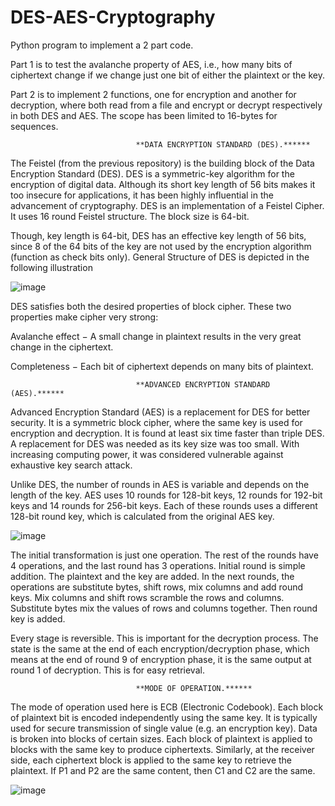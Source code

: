 # DES-AES-Cryptography

Python program to implement a 2 part code. 

Part 1 is to test the avalanche property of AES, i.e., how many bits of ciphertext change if we change just one bit of either the plaintext or the key. 

Part 2 is to implement 2 functions, one for encryption and another for decryption, where both read from a file and encrypt or decrypt respectively in both DES and AES. The scope has been limited to 16-bytes for sequences. 


                                **DATA ENCRYPTION STANDARD (DES).******
The Feistel (from the previous repository) is the building block of the Data Encryption Standard (DES). DES is a symmetric-key algorithm for the encryption of digital data. Although its short key length of 56 bits makes it too insecure for applications, it has been highly influential in the advancement of cryptography. DES is an implementation of a Feistel Cipher. It uses 16 round Feistel structure. The block size is 64-bit. 

Though, key length is 64-bit, DES has an effective key length of 56 bits, since 8 of the 64 bits of the key are not used by the encryption algorithm (function as check bits only). General Structure of DES is depicted in the following illustration

![image](https://user-images.githubusercontent.com/68347909/115646124-9673ff80-a2ef-11eb-9e45-6a8ff5bf5a3a.png)


DES satisfies both the desired properties of block cipher. These two properties make cipher very strong:

Avalanche effect − A small change in plaintext results in the very great change in the ciphertext.

Completeness − Each bit of ciphertext depends on many bits of plaintext.



                                **ADVANCED ENCRYPTION STANDARD (AES).******

Advanced Encryption Standard (AES) is a replacement for DES for better security. It is a symmetric block cipher, where the same key is used for encryption and decryption. It is found at least six time faster than triple DES. A replacement for DES was needed as its key size was too small. With increasing computing power, it was considered vulnerable against exhaustive key search attack.

Unlike DES, the number of rounds in AES is variable and depends on the length of the key. AES uses 10 rounds for 128-bit keys, 12 rounds for 192-bit keys and 14 rounds for 256-bit keys. Each of these rounds uses a different 128-bit round key, which is calculated from the original AES key.


 ![image](https://user-images.githubusercontent.com/68347909/115646481-36318d80-a2f0-11eb-84ad-bc05f7cdcd4c.png)


The initial transformation is just one operation. The rest of the rounds have 4 operations, and the last round has 3 operations. Initial round is simple addition. The plaintext and the key are added. In the next rounds, the operations are substitute bytes, shift rows, mix columns and add round keys. Mix columns and shift rows scramble the rows and columns. Substitute bytes mix the values of rows and columns together. Then round key is added.

Every stage is reversible. This is important for the decryption process. The state is the same at the end of each encryption/decryption phase, which means at the end of round 9 of encryption phase, it is the same output at round 1 of decryption. This is for easy retrieval. 



                                **MODE OF OPERATION.******
The mode of operation used here is ECB (Electronic Codebook). Each block of plaintext bit is encoded independently using the same key. It is typically used for secure transmission of single value (e.g. an encryption key). Data is broken into blocks of certain sizes. Each block of plaintext is applied to blocks with the same key to produce ciphertexts. Similarly, at the receiver side, each ciphertext block is applied to the same key to retrieve the plaintext. If P1 and P2 are the same content, then C1 and C2 are the same.


 ![image](https://user-images.githubusercontent.com/68347909/115646759-c4a60f00-a2f0-11eb-90ce-32d412a1cc57.png)

                           
